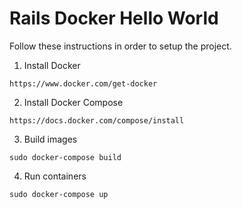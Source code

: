 # Rails Docker Hello World

Follow these instructions in order to setup the project.

1. Install Docker
```
https://www.docker.com/get-docker
```

2. Install Docker Compose
```
https://docs.docker.com/compose/install
```

3. Build images
```
sudo docker-compose build
```

4. Run containers
```
sudo docker-compose up
```

